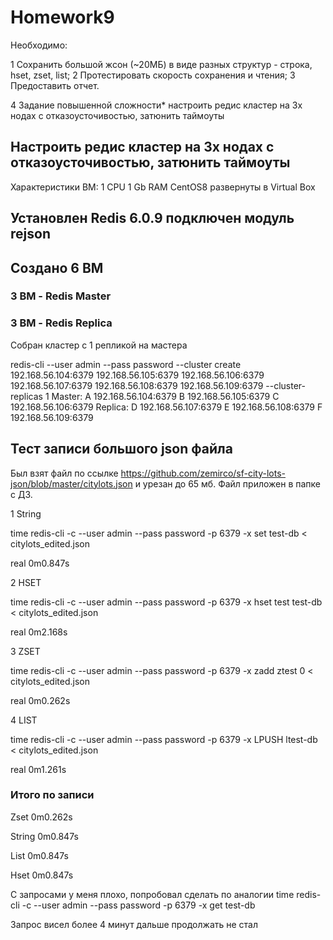 # Homework9

Необходимо:

1 Cохранить большой жсон (~20МБ) в виде разных структур - строка, hset, zset, list;
2 Протестировать скорость сохранения и чтения;
3 Предоставить отчет.

4 Задание повышенной сложности*
  настроить редис кластер на 3х нодах с отказоусточивостью, затюнить таймоуты

## Настроить редис кластер на 3х нодах с отказоусточивостью, затюнить таймоуты

Характеристики ВМ: 1 CPU 1 Gb RAM CentOS8 развернуты в Virtual Box

## Установлен Redis 6.0.9 подключен модуль rejson
## Создано 6 ВМ
### 3 ВМ - Redis Master
### 3 ВМ - Redis Replica

Собран кластер с 1 репликой на мастера

 redis-cli --user admin --pass password --cluster create 192.168.56.104:6379 192.168.56.105:6379 192.168.56.106:6379 192.168.56.107:6379 192.168.56.108:6379 192.168.56.109:6379 --cluster-replicas 1
Master:  A 192.168.56.104:6379 B 192.168.56.105:6379 C 192.168.56.106:6379
Replica: D 192.168.56.107:6379 E 192.168.56.108:6379 F 192.168.56.109:6379


## Тест записи большого json файла

Был взят файл по ссылке https://github.com/zemirco/sf-city-lots-json/blob/master/citylots.json и урезан до 65 мб. Файл приложен в папке с ДЗ.

1 String

time redis-cli  -c --user admin --pass password -p 6379 -x set test-db  < citylots_edited.json

real    0m0.847s

2 HSET

time redis-cli  -c --user admin --pass password -p 6379 -x hset test test-db  < citylots_edited.json

real    0m2.168s

3 ZSET

time redis-cli  -c --user admin --pass password -p 6379 -x zadd ztest 0  < citylots_edited.json

real    0m0.262s

4 LIST

 time redis-cli  -c --user admin --pass password -p 6379 -x LPUSH ltest-db  < citylots_edited.json

real    0m1.261s

### Итого по записи

Zset     0m0.262s

String   0m0.847s

List     0m0.847s

Hset     0m0.847s

C запросами у меня плохо, попробовал сделать по аналогии 
time redis-cli  -c --user admin --pass password -p 6379 -x get test-db  

Запрос висел более 4 минут дальше продолжать не стал